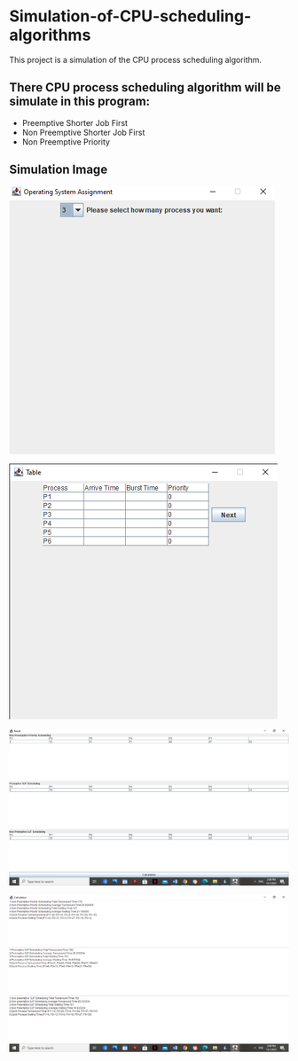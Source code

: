 # Simulation-of-CPU-scheduling-algorithms
This project is a simulation of the CPU process scheduling algorithm.

## There CPU process scheduling algorithm will be simulate in this program:

* Preemptive Shorter Job First
* Non Preemptive Shorter Job First
* Non Preemptive Priority

## Simulation Image
![alt text](https://github.com/GuanSoh/Simulation-of-CPU-scheduling-algorithms/blob/main/Simulation%20Image/Simualtion%20Image%201.png)

![alt text](https://github.com/GuanSoh/Simulation-of-CPU-scheduling-algorithms/blob/main/Simulation%20Image/Simulation%20Image2.png)

![alt text](https://github.com/GuanSoh/Simulation-of-CPU-scheduling-algorithms/blob/main/Simulation%20Image/Simulation%20Image3.png)

![alt text](https://github.com/GuanSoh/Simulation-of-CPU-scheduling-algorithms/blob/main/Simulation%20Image/Simulation%20Image4.png)
